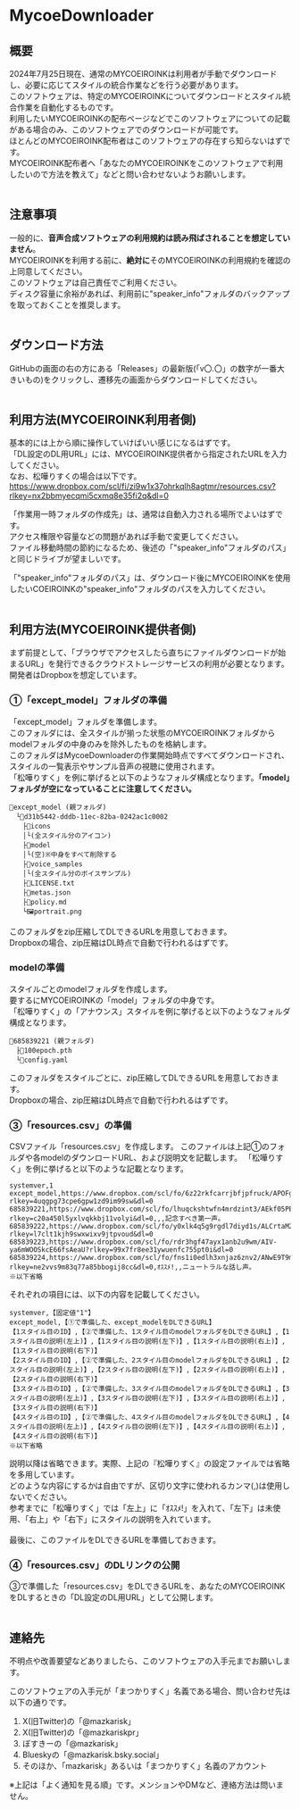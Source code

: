# MycoeDownloader
## 概要
2024年7月25日現在、通常のMYCOEIROINKは利用者が手動でダウンロードし、必要に応じてスタイルの統合作業などを行う必要があります。<br>
このソフトウェアは、特定のMYCOEIROINKについてダウンロードとスタイル統合作業を自動化するものです。<br>
利用したいMYCOEIROINKの配布ページなどでこのソフトウェアについての記載がある場合のみ、このソフトウェアでのダウンロードが可能です。<br>
ほとんどのMYCOEIROINK配布者はこのソフトウェアの存在すら知らないはずです。<br>
MYCOEIROINK配布者へ「あなたのMYCOEIROINKをこのソフトウェアで利用したいので方法を教えて」などと問い合わせないようお願いします。<br>
<br>

## 注意事項
一般的に、**音声合成ソフトウェアの利用規約は読み飛ばされることを想定していません**。<br>
MYCOEIROINKを利用する前に、**絶対に**そのMYCOEIROINKの利用規約を確認の上同意してください。<br>
このソフトウェアは自己責任でご利用ください。<br>
ディスク容量に余裕があれば、利用前に\"speaker_info\"フォルダのバックアップを取っておくことを推奨します。<br>
<br>

## ダウンロード方法
GitHubの画面の右の方にある「Releases」の最新版(「v〇.〇」の数字が一番大きいもの)をクリックし、遷移先の画面からダウンロードしてください。<br>
<br>

## 利用方法(MYCOEIROINK利用者側)
基本的には上から順に操作していけばいい感じになるはずです。<br>
「DL設定のDL用URL」には、MYCOEIROINK提供者から指定されたURLを入力してください。<br>
なお、松嘩りすくの場合は以下です。<br>
<https://www.dropbox.com/scl/fi/zi9w1x37ohrkqlh8agtmr/resources.csv?rlkey=nx2bbmyecqmi5cxmq8e35fi2q&dl=0>

「作業用一時フォルダの作成先」は、通常は自動入力される場所でよいはずです。<br>
アクセス権限や容量などの問題があれば手動で変更してください。<br>
ファイル移動時間の節約になるため、後述の「"speaker_info"フォルダのパス」と同じドライブが望ましいです。<br>

「"speaker_info"フォルダのパス」は、ダウンロード後にMYCOEIROINKを使用したいCOEIROINKの"speaker_info"フォルダのパスを入力してください。<br>
<br>

## 利用方法(MYCOEIROINK提供者側)
まず前提として、「ブラウザでアクセスしたら直ちにファイルダウンロードが始まるURL」を発行できるクラウドストレージサービスの利用が必要となります。<br>
開発者はDropboxを想定しています。<br>

### ①「except_model」フォルダの準備
「except_model」フォルダを準備します。<br>
このフォルダには、全スタイルが揃った状態のMYCOEIROINKフォルダからmodelフォルダの中身のみを除外したものを格納します。<br>
このフォルダはMycoeDownloaderの作業開始時点ですべてダウンロードされ、スタイルの一覧表示やサンプル音声の視聴に使用されます。<br>
「松嘩りすく」を例に挙げると以下のようなフォルダ構成となります。**「model」フォルダが空になっていることに注意してください。**<br>
```
📁except_model (親フォルダ)
　└📁d31b5442-dddb-11ec-82ba-0242ac1c0002
　　├📁icons
　　│└(全スタイル分のアイコン)
　　├📁model
　　│└(空)※中身をすべて削除する
　　├📁voice_samples
　　│└(全スタイル分のボイスサンプル)
　　├📄LICENSE.txt
　　├📄metas.json
　　├📄policy.md
　　└🖼portrait.png
```
このフォルダをzip圧縮してDLできるURLを用意しておきます。<br>
Dropboxの場合、zip圧縮はDL時点で自動で行われるはずです。<br>

### modelの準備
スタイルごとのmodelフォルダを作成します。<br>
要するにMYCOEIROINKの「model」フォルダの中身です。<br>
「松嘩りすく」の「アナウンス」スタイルを例に挙げると以下のようなフォルダ構成となります。<br>
```
📁685839221 (親フォルダ)
　├📄100epoch.pth
　└📄config.yaml
```
このフォルダをスタイルごとに、zip圧縮してDLできるURLを用意しておきます。<br>
Dropboxの場合、zip圧縮はDL時点で自動で行われるはずです。<br>

### ③「resources.csv」の準備
CSVファイル「resources.csv」を作成します。
このファイルは上記①のフォルダや各modelのダウンロードURL、および説明文を記載します。
「松嘩りすく」を例に挙げると以下のような記載となります。<br>
```
systemver,1
except_model,https://www.dropbox.com/scl/fo/6z22rkfcarrjbfjpfruck/APOFgbLSH013QagWa_ucKBA?rlkey=4uqgpg73cpe6gpw1zd9im99sw&dl=0
685839221,https://www.dropbox.com/scl/fo/lhuqckshtwfn4mrdzint3/AEkf05PEPCLYvzLaGOsTW1E?rlkey=c20a450l5yxlvqkkbj11volyi&dl=0,,,記念すべき第一声。
685839222,https://www.dropbox.com/scl/fo/y0xlk4q5g9rgdl7diyd1s/ALCrtaM2t35FS2hL3od8osI?rlkey=l7clt1kjh9swxwixv9jtpvoud&dl=0
685839223,https://www.dropbox.com/scl/fo/rdr3hgf47ayx1anb2u9wm/AIV-ya6mWOOSkcE66fsAeaU?rlkey=99x7fr8ee31ywuenfc755pt0i&dl=0
685839224,https://www.dropbox.com/scl/fo/fns1i0edlh3xnjaz6znv2/ANwE9T9mFKZqwbANYgKPRuk?rlkey=ne2vvs9m83q77a85bbogij8cc&dl=0,ｵｽｽﾒ!,,ニュートラルな話し声。
※以下省略
```

それぞれの項目には、以下の内容を記載してください。<br>
```
systemver,【固定値"1"】
except_model,【①で準備した、except_modelをDLできるURL】
【1スタイル目のID】,【②で準備した、1スタイル目のmodelフォルダをDLできるURL】,【1スタイル目の説明(左上)】,【1スタイル目の説明(左下)】,【1スタイル目の説明(右上)】,【1スタイル目の説明(右下)】
【2スタイル目のID】,【②で準備した、2スタイル目のmodelフォルダをDLできるURL】,【2スタイル目の説明(左上)】,【2スタイル目の説明(左下)】,【2スタイル目の説明(右上)】,【2スタイル目の説明(右下)】
【3スタイル目のID】,【②で準備した、3スタイル目のmodelフォルダをDLできるURL】,【3スタイル目の説明(左上)】,【3スタイル目の説明(左下)】,【3スタイル目の説明(右上)】,【3スタイル目の説明(右下)】
【4スタイル目のID】,【②で準備した、4スタイル目のmodelフォルダをDLできるURL】,【4スタイル目の説明(左上)】,【4スタイル目の説明(左下)】,【4スタイル目の説明(右上)】,【4スタイル目の説明(右下)】
※以下省略
```
説明以降は省略できます。実際、上記の『松嘩りすく』の設定ファイルでは省略を多用しています。<br>
どのような内容にするかは自由ですが、区切り文字に使われるカンマ(,)は使用しないでください。<br>
参考までに「松嘩りすく」では「左上」に「ｵｽｽﾒ!」を入れて、「左下」は未使用、「右上」や「右下」にスタイルの説明を入れています。<br>
<br>
最後に、このファイルをDLできるURLを準備しておきます。<br>

### ④「resources.csv」のDLリンクの公開
③で準備した「resources.csv」をDLできるURLを、あなたのMYCOEIROINKをDLするときの「DL設定のDL用URL」として公開します。<br>
<br>

## 連絡先
不明点や改善要望などありましたら、このソフトウェアの入手元までお願いします。

このソフトウェアの入手元が「まつかりすく」名義である場合、問い合わせ先は以下の通りです。
1. X(旧Twitter)の「@mazkarisk」
2. X(旧Twitter)の「@mazkariskpr」
3. ぼすきーの「@mazkarisk」
4. Blueskyの「@mazkarisk.bsky.social」
5. そのほか、「mazkarisk」あるいは「まつかりすく」名義のアカウント

※上記は「よく通知を見る順」です。メンションやDMなど、連絡方法は問いません。
